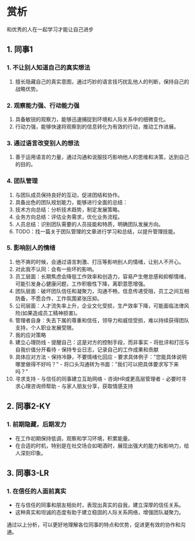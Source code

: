 # 赏析

和优秀的人在一起学习才能让自己进步

## 1. 同事1

### 1. 不让别人知道自己的真实想法
1. 擅长隐藏自己的真实意图，通过巧妙的语言技巧扰乱他人的判断，保持自己的战略优势。

### 2. 观察能力强、行动能力强
1. 具备敏锐的观察力，能够迅速捕捉到环境和人际关系中的细微变化。
2. 行动力强，能够快速将观察到的信息转化为有效的行动，推动工作进展。

### 3. 通过语言改变别人的想法
1. 善于运用语言的力量，通过沟通和说服技巧影响他人的思维和决策，达到自己的目的。

### 4. 团队管理
1. 与团队成员保持良好的互动，促进团结和协作。
2. 具备出色的团队规划能力，能够进行全面的总结：
  1. 技术方向总结：分析技术趋势，制定发展策略。
  2. 业务方向总结：评估业务需求，优化业务流程。
  3. 人员总结：识别团队需要的人员技能和特质，明确团队发展方向。
3. TODO：找一篇关于团队管理的文章进行学习和总结，以提升管理技能。

### 5. 影响别人的情绪
1. 他不爽的时候，会通过语言刺激、打压等影响别人的情绪，让别人不开心。
2. 对此我不认同：会有一些坏的影响。
  1. 员工层面：长期焦虑会降低工作效率和创造力，容易产生倦怠感和抑郁情绪，可能引发身心健康问题，工作积极性下降，离职意愿增强。
  2. 团队层面：破坏团队信任和凝聚力，沟通不畅，信息传递受阻，员工之间互相防备，不愿合作，工作氛围紧张压抑。
  3. 公司层面：人才流失率上升，企业文化受损，生产效率下降，可能面临法律风险(如果造成员工精神损害)。
  4. 管理者自身：失去下属的尊重和信任，领导力和威信受损，难以持续获得团队支持，个人职业发展受限。
3. 我的应对策略
  1. 建立心理防线
    - 提醒自己：这是对方的控制手段，而非事实
    - 将批评和打压与自我价值分开看待
    - 保持专业日志，记录自己的工作成果和贡献
  2. 具体应对方法
    - 保持冷静，不要情绪化回应
    - 要求具体例子："您能具体说明哪里做得不好吗？"
    - 将口头沟通转为书面："我们可以把具体要求写下来吗？"
  3. 寻求支持
    - 与信任的同事建立互助网络
    - 咨询HR或更高层管理者
    - 必要时寻求心理咨询师帮助
    - 与家人朋友分享，获取情感支持

## 2. 同事2-KY

### 1. 前期隐藏，后期发力
- 在工作初期保持低调，观察和学习环境，积累能量。
- 在合适的时机，特别是在社交场合如喝酒时，展现出强大的能力和影响力，给人深刻印象。

## 3. 同事3-LR

### 1. 在信任的人面前真实
- 在与信任的同事和朋友相处时，表现出真实的自我，建立深厚的信任关系。
- 这种真实和坦诚的态度有助于建立稳固的人际关系网络，增强团队凝聚力。 

通过以上分析，可以更好地理解各位同事的特点和优势，促进更有效的协作和沟通。
